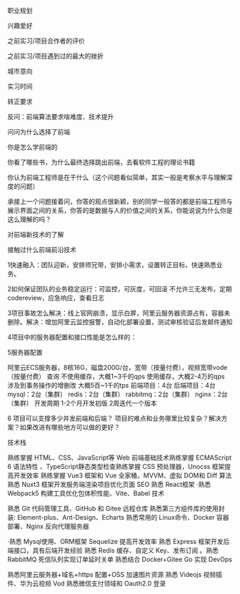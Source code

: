 职业规划

兴趣爱好

之前实习/项目合作者的评价

之前实习/项目遇到过的最大的挫折

城市意向

实习时间

转正要求

反问：前端算法要求啥难度、技术提升

问问为什么选择了前端

你是怎么学前端的

你看了哪些书，为什么最终选择跳出前端，去看软件工程的理论书籍

你认为前端工程师是在干什么（这个问题看似简单，其实一般是考察水平与理解深度的问题）

承接上一个问题接着问，你答的观点很新颖，别的同学一般答的都是前端工程师与展示界面之间的关系，你答的是数据与人的价值之间的关系，你能说说为什么你是这么理解的吗？

对前端新技术的了解

接触过什么前端前沿技术


1快速融入：团队迎新，安排师兄带，安排小需求，设置转正目标，快速熟悉业务。

2如何保证团队的业务稳定运行：可监控，可灰度，可回滚 不允许三无发布，定期codereview，应急响应，查看日志

3项目事故怎么解决：线上官网崩溃，显示白屏，阿里云服务器资源占有，容器未删除。解决：增加阿里云监控报警，自动化部署设置，测试审核验证后发邮件通知

4项目中的服务器配置和接口性能是怎么样的：

5服务器配置

阿里云ECS服务器，8核16G，磁盘200G/台，宽带（按量付费），视频宽带vode（按量付费）
查询
不使用缓存，大概1~3千的qps 
使用缓存，大概2-4万的qps
涉及到事务操作的增删改
大概5百~1千的tps
前端项目：4台
后端项目：4台
mysql：2台（集群）
redis：2台（集群）
rabbitmq：2台（集群）
nginx：2台（集群）
开发周期
1-2个月开发初版
2周迭代一个版本

6 项目可以支撑多少并发前端和后端？ 项目的难点和业务哪里比较复杂？解决方案？如果改进有哪些地方可以做的更好？

技术栈

熟练掌握 HTML、CSS、JavaScript等 Web 前端基础技术熟练掌握 ECMAScript 6 语法特性 、TypeScript静态类型检查熟练掌握 CSS 预处理器，Unocss 框架提高开发效率
熟练掌握 Vue3 框架和 Vue 全家桶，MVVM、虚拟 DOM和 Diff 算法熟悉 Nuxt3 框架开发服务端渲染项目优化页面 SEO
熟悉 React框架
·熟悉 Webpack5 构建工具优化包体积性能、Vite、Babel 技术

熟悉 Git 代码管理工具、GitHub 和 Gitee 远程仓库
熟悉第三方组件库的使用封装: Element-plus、Ant-Design、Echarts
熟悉常用的 Linux命令、Docker 容器部署、Nginx 反向代理服务器

·熟悉 Mysql使用、ORM框架 Sequelize 提高开发效率
熟悉 Express 框架开发后端接口，具有后端开发经验
熟悉 Redis 缓存、自定义 Key、发布订阅
。熟悉 RabbitMQ 死信队列实现订单延时关单
熟悉结合 Docker+Gitee Go 实现 DevOps

熟悉阿里云服务器+域名+https 配置+OSS 加速图片资源
熟悉 Videojs 视频插件、华为云视频 Vod
熟悉微信支付领域和 Oauth2.0 登录